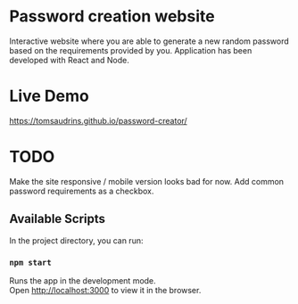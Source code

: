 # Password creation website

Interactive website where you are able to generate a new random password based on the requirements provided by you.
Application has been developed with React and Node.

# Live Demo
https://tomsaudrins.github.io/password-creator/

# TODO
Make the site responsive / mobile version looks bad for now.
Add common password requirements as a checkbox.
## Available Scripts

In the project directory, you can run:

### `npm start`

Runs the app in the development mode.\
Open [http://localhost:3000](http://localhost:3000) to view it in the browser.
